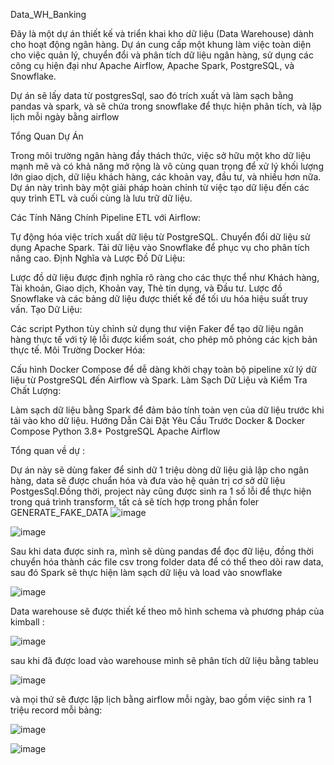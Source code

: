 Data_WH_Banking


Đây là một dự án thiết kế và triển khai kho dữ liệu (Data Warehouse) dành cho hoạt động ngân hàng. Dự án cung cấp một khung làm việc toàn diện cho việc quản lý, chuyển đổi và phân tích dữ liệu ngân hàng, sử dụng các công cụ hiện đại như Apache Airflow, Apache Spark, PostgreSQL, và Snowflake.


Dự án sẽ lấy data từ postgresSql, sao đó trích xuất và làm sạch bằng pandas và spark, và sẽ chứa trong snowflake để thực hiện phân tích, và lặp lịch mỗi ngày bằng airflow

Tổng Quan Dự Án

Trong môi trường ngân hàng đầy thách thức, việc sở hữu một kho dữ liệu mạnh mẽ và có khả năng mở rộng là vô cùng quan trọng để xử lý khối lượng lớn giao dịch, dữ liệu khách hàng, các khoản vay, đầu tư, và nhiều hơn nữa. Dự án này trình bày một giải pháp hoàn chỉnh từ việc tạo dữ liệu đến các quy trình ETL và cuối cùng là lưu trữ dữ liệu.

Các Tính Năng Chính
Pipeline ETL với Airflow:

Tự động hóa việc trích xuất dữ liệu từ PostgreSQL.
Chuyển đổi dữ liệu sử dụng Apache Spark.
Tải dữ liệu vào Snowflake để phục vụ cho phân tích nâng cao.
Định Nghĩa và Lược Đồ Dữ Liệu:

Lược đồ dữ liệu được định nghĩa rõ ràng cho các thực thể như Khách hàng, Tài khoản, Giao dịch, Khoản vay, Thẻ tín dụng, và Đầu tư.
Lược đồ Snowflake và các bảng dữ liệu được thiết kế để tối ưu hóa hiệu suất truy vấn.
Tạo Dữ Liệu:

Các script Python tùy chỉnh sử dụng thư viện Faker để tạo dữ liệu ngân hàng thực tế với tỷ lệ lỗi được kiểm soát, cho phép mô phỏng các kịch bản thực tế.
Môi Trường Docker Hóa:

Cấu hình Docker Compose để dễ dàng khởi chạy toàn bộ pipeline xử lý dữ liệu từ PostgreSQL đến Airflow và Spark.
Làm Sạch Dữ Liệu và Kiểm Tra Chất Lượng:

Làm sạch dữ liệu bằng Spark để đảm bảo tính toàn vẹn của dữ liệu trước khi tải vào kho dữ liệu.
Hướng Dẫn Cài Đặt
Yêu Cầu Trước
Docker & Docker Compose
Python 3.8+
PostgreSQL
Apache Airflow

Tổng quan về dự :


Dự án này sẽ dùng faker để sinh dữ 1 triệu dòng dữ liệu giả lập cho ngân hàng, data sẽ được chuẩn hóa và đưa vào hệ quản trị cơ sở dữ liệu PostgesSql.Đồng thời, project này cũng được sinh ra 1 số lỗi để thực hiện trong quá trình transform, tất cả sẽ tích hợp trong phần foler GENERATE_FAKE_DATA
![image](https://github.com/user-attachments/assets/0561eb70-e2c6-452f-acb6-b5b3049b741a)

 


![image](https://github.com/user-attachments/assets/41eead71-c152-4fff-82d5-9cb7436c2e5a)

Sau khi data được sinh ra, mình sẽ dùng pandas để đọc đữ liệu, đồng thời chuyển hóa thành các file csv trong folder data để có thể theo dõi raw data, sau đó Spark sẽ thực hiện làm sạch dữ liệu và load vào snowflake 

![image](https://github.com/user-attachments/assets/62422551-b4d4-4cfd-a1af-4b9d0bc78f0e)



Data warehouse sẽ được thiết kế theo mô hình schema và phương pháp của kimball :


![image](https://github.com/user-attachments/assets/160f7da9-b848-4390-a5b5-2b03caf26025)



sau khi đã được load vào warehouse mình sẽ phân tích dữ liệu bằng tableu 


![image](https://github.com/user-attachments/assets/00dc1ab7-ef14-4b16-a280-0a4175c2ad76)



và mọi thứ sẽ được lập lịch bằng airflow mỗi ngày, bao gồm việc sinh ra 1 triệu record mỗi bảng:

![image](https://github.com/user-attachments/assets/357517dd-5f62-4322-b3d8-017b730fa033)


![image](https://github.com/user-attachments/assets/11bf4274-911c-4fac-a4c3-0e12935ef007)







